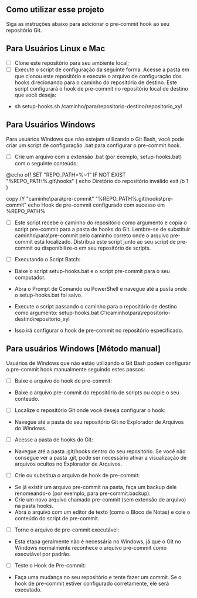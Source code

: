 ## Como utilizar esse projeto

Siga as instruções abaixo para adicionar o pre-commit hook ao seu repositório Git.

## Para Usuários Linux e Mac

- [ ] Clone este repositório para seu ambiente local;
- [ ] Execute o script de configuração da seguinte forma. Acesse a pasta em que clonou este repositório e execute o arquivo de configuração dos hooks direcionando para o caminho do repositório de destino. Este script configurará o hook de pre-commit no repositório local de destino que você deseja:
-  sh setup-hooks.sh /caminho/para/repositorio-destino/repositorio_xyl


## Para Usuários Windows

Para usuários Windows que não estejam utilizando o Git Bash, você pode criar um script de configuração .bat para configurar o pre-commit hook.

- [ ] Crie um arquivo com a extensão .bat (por exemplo, setup-hooks.bat) com o seguinte conteúdo:

@echo off
SET "REPO_PATH=%~1"
IF NOT EXIST "%REPO_PATH%\.git\hooks\" (
echo Diretório do repositório inválido
exit /b 1
)

copy /Y "caminho\para\pre-commit" "%REPO_PATH%\.git\hooks\pre-commit"
echo Hook de pre-commit configurado com sucesso em %REPO_PATH%

- [ ] Este script recebe o caminho do repositório como argumento e copia o script pre-commit para a pasta de hooks do Git. Lembre-se de substituir caminho\para\pre-commit pelo caminho correto onde o arquivo pre-commit está localizado. Distribua este script junto ao seu script de pre-commit ou disponibilize-o em seu repositório de scripts.

- [ ] Executando o Script Batch:
- Baixe o script setup-hooks.bat e o script pre-commit para o seu computador.
- Abra o Prompt de Comando ou PowerShell e navegue até a pasta onde o setup-hooks.bat foi salvo.
- Execute o script passando o caminho para o repositório de destino como argumento:
  setup-hooks.bat C:\caminho\para\repositorio-destino\repositorio_xyl

- Isso irá configurar o hook de pre-commit no repositório especificado.

## Para usuários Windows [Método manual]

Usuários de Windows que não estão utilizando o Git Bash podem configurar o pre-commit hook manualmente seguindo estes passos:

- [ ] Baixe o arquivo do hook de pre-commit:
- Baixe o arquivo pre-commit do repositório de scripts ou copie o seu conteúdo.

- [ ] Localize o repositório Git onde você deseja configurar o hook:
- Navegue até a pasta do seu repositório Git no Explorador de Arquivos do Windows.

- [ ] Acesse a pasta de hooks do Git:
- Navegue até a pasta .git/hooks dentro do seu repositório. Se você não consegue ver a pasta .git, pode ser necessário ativar a visualização de arquivos ocultos no Explorador de Arquivos.

- [ ] Crie ou substitua o arquivo de hook de pre-commit:
- Se já existir um arquivo pre-commit na pasta, faça um backup dele renomeando-o (por exemplo, para pre-commit.backup).
- Crie um novo arquivo chamado pre-commit (sem extensão de arquivo) na pasta hooks.
- Abra o arquivo com um editor de texto (como o Bloco de Notas) e cole o conteúdo do script de pre-commit.

- [ ] Torne o arquivo de pre-commit executável:
- Esta etapa geralmente não é necessária no Windows, já que o Git no Windows normalmente reconhece o arquivo pre-commit como executável por padrão.

- [ ] Teste o Hook de Pre-commit:
- Faça uma mudança no seu repositório e tente fazer um commit. Se o hook de pre-commit estiver configurado corretamente, ele será executado.